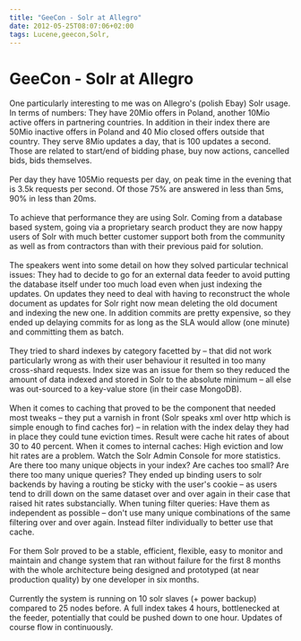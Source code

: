 ```yaml
---
title: "GeeCon - Solr at Allegro"
date: 2012-05-25T08:07:06+02:00
tags: Lucene,geecon,Solr,
---
```


# GeeCon - Solr at Allegro


One particularly interesting to me was on Allegro's (polish Ebay) Solr usage. In terms of numbers: They have 20Mio 
offers in Poland, another 10Mio active offers in partnering countries. In addition in their index there are 50Mio 
inactive offers in Poland and 40 Mio closed offers outside that country. They serve 8Mio updates a day, that is 100 
updates a second. Those are related to start/end of bidding phase, buy now actions, cancelled bids, bids 
themselves.<br><br>Per day they have 105Mio requests per day, on peak time in the evening that is 3.5k requests per 
second. Of those 75% are answered in less than 5ms, 90% in less than 20ms.<br><br>To achieve that performance they are 
using Solr. Coming from a database based system, going via a proprietary search product they are now happy users of 
Solr with much better customer support both from the community as well as from contractors than with their previous 
paid for solution.<br><br>The speakers went into some detail on how they solved particular technical issues: They had 
to decide to go for an external data feeder to avoid putting the database itself under too much load even when just 
indexing the updates. On updates they need to deal with having to reconstruct the whole document as updates for Solr 
right now mean deleting the old document and indexing the new one. In addition commits are pretty expensive, so they 
ended up delaying commits for as long as the SLA would allow (one minute) and committing them as batch.<br><br>They 
tried to shard indexes by category facetted by – that did not work particularly wrong as with their user behaviour it 
resulted in too many cross-shard requests. Index size was an issue for them so they reduced the amount of data indexed 
and stored in Solr to the absolute minimum – all else was out-sourced to a key-value store (in their case 
MongoDB).<br><br>When it comes to caching that proved to be the component that needed most tweaks – they put a varnish 
in front (Solr speaks xml over http which is simple enough to find caches for) – in relation with the index delay they 
had in place they could tune eviction times. Result were cache hit rates of about 30 to 40 percent. When it comes to 
internal caches: High eviction and low hit rates are a problem. Watch the Solr Admin Console for more statistics. Are 
there too many unique objects in your index? Are caches too small? Are there too many unique queries? They ended up 
binding users to solr backends by having a routing be sticky with the user's cookie – as users tend to drill down on 
the same dataset over and over again in their case that raised hit rates substancially. When tuning filter queries: 
Have them as independent as possible – don't use many unique combinations of the same filtering over and over again. 
Instead filter individually to better use that cache.<br><br>For them Solr proved to be  a stable, efficient, flexible, 
easy to monitor and maintain and change system that ran without failure for the first 8 months with the whole 
architecture being designed and prototyped (at near production quality) by one developer in six 
months.<br><br>Currently the system is running on 10 solr slaves (+ power backup) compared to 25 nodes before. A full 
index takes 4 hours, bottlenecked at the feeder, potentially that could be pushed down to one hour. Updates of course 
flow in continuously.<br>
